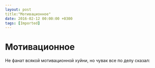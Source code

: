 ```yaml
---
layout: post
title:"Мотивационное"
date: 2016-02-12 00:00:00 +0300
tags: [Imported]
---
```

# Мотивационное

Не фанат всякой мотивационной хуйни, но чувак все по делу сказал: